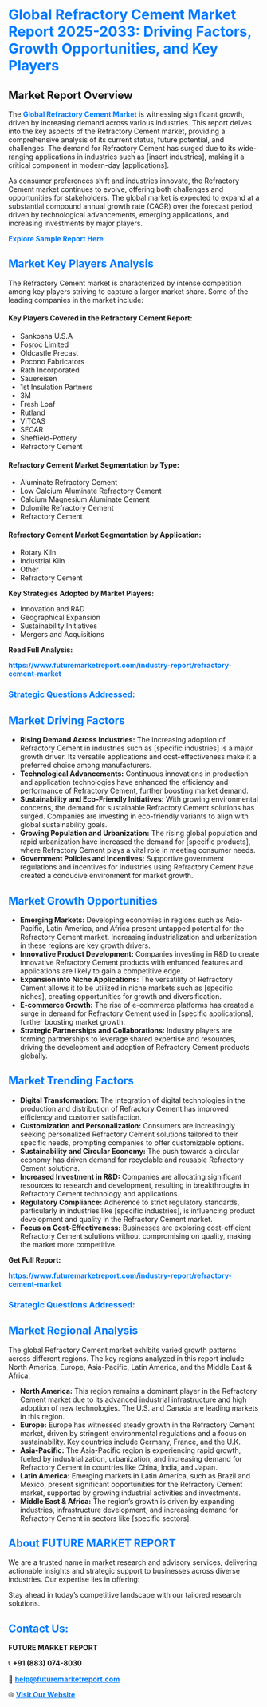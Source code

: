 <h1 style="color: #007BFF;">Global Refractory Cement Market Report 2025-2033: Driving Factors, Growth Opportunities, and Key Players</h1>

<section id="overview">
<h2>Market Report Overview</h2>
<p>The <a href="https://www.futuremarketreport.com/industry-report/refractory-cement-market" style="color: #007BFF; text-decoration: none;"><strong>Global Refractory Cement Market</strong></a> is witnessing significant growth, driven by increasing demand across various industries. This report delves into the key aspects of the Refractory Cement market, providing a comprehensive analysis of its current status, future potential, and challenges. The demand for Refractory Cement has surged due to its wide-ranging applications in industries such as [insert industries], making it a critical component in modern-day [applications].</p>
<p>As consumer preferences shift and industries innovate, the Refractory Cement market continues to evolve, offering both challenges and opportunities for stakeholders. The global market is expected to expand at a substantial compound annual growth rate (CAGR) over the forecast period, driven by technological advancements, emerging applications, and increasing investments by major players.</p>
</section>

<section id="overview">
<p><a href="https://www.futuremarketreport.com/request-sample/reportId=107280" style="color: #007BFF; text-decoration: none;"><strong>Explore Sample Report Here</strong></a></p>
</section>

<section id="key-players">
<h2 style="color: #007BFF;">Market Key Players Analysis</h2>
<p>The Refractory Cement market is characterized by intense competition among key players striving to capture a larger market share. Some of the leading companies in the market include:</p>
<h4>Key Players Covered in the Refractory Cement Report:</h4>
<ul><li>Sankosha U.S.A</li><li>Fosroc Limited</li><li>Oldcastle Precast</li><li>Pocono Fabricators</li><li>Rath Incorporated</li><li>Sauereisen</li><li>1st Insulation Partners</li><li>3M</li><li>Fresh Loaf</li><li>Rutland</li><li>VITCAS</li><li>SECAR</li><li>Sheffield-Pottery</li><li>Refractory Cement</li></ul>
<h4>Refractory Cement Market Segmentation by Type:</h4>
<ul><li>Aluminate Refractory Cement</li><li>Low Calcium Aluminate Refractory Cement</li><li>Calcium Magnesium Aluminate Cement</li><li>Dolomite Refractory Cement</li><li>Refractory Cement</li></ul>

<h4>Refractory Cement Market Segmentation by Application:</h4>
<ul><li>Rotary Kiln</li><li>Industrial Kiln</li><li>Other</li><li>Refractory Cement</li></ul>
<p><strong>Key Strategies Adopted by Market Players:</strong></p>
<ul>
<li>Innovation and R&D</li>
<li>Geographical Expansion</li>
<li>Sustainability Initiatives</li>
<li>Mergers and Acquisitions</li>
</ul>
</section>

<section>
<p><strong>Read Full Analysis: </strong></p><a href="https://www.futuremarketreport.com/industry-report/refractory-cement-market" style="color: #007BFF; text-decoration: none;"><strong>https://www.futuremarketreport.com/industry-report/refractory-cement-market</strong></a>
<h3 style="color: #007BFF;">Strategic Questions Addressed:</h3>
</section>

<section id="driving-factors">
<h2 style="color: #007BFF;">Market Driving Factors</h2>
<ul>
<li><strong>Rising Demand Across Industries:</strong> The increasing adoption of Refractory Cement in industries such as [specific industries] is a major growth driver. Its versatile applications and cost-effectiveness make it a preferred choice among manufacturers.</li>
<li><strong>Technological Advancements:</strong> Continuous innovations in production and application technologies have enhanced the efficiency and performance of Refractory Cement, further boosting market demand.</li>
<li><strong>Sustainability and Eco-Friendly Initiatives:</strong> With growing environmental concerns, the demand for sustainable Refractory Cement solutions has surged. Companies are investing in eco-friendly variants to align with global sustainability goals.</li>
<li><strong>Growing Population and Urbanization:</strong> The rising global population and rapid urbanization have increased the demand for [specific products], where Refractory Cement plays a vital role in meeting consumer needs.</li>
<li><strong>Government Policies and Incentives:</strong> Supportive government regulations and incentives for industries using Refractory Cement have created a conducive environment for market growth.</li>
</ul>
</section>

<section id="growth-opportunities">
<h2 style="color: #007BFF;">Market Growth Opportunities</h2>
<ul>
<li><strong>Emerging Markets:</strong> Developing economies in regions such as Asia-Pacific, Latin America, and Africa present untapped potential for the Refractory Cement market. Increasing industrialization and urbanization in these regions are key growth drivers.</li>
<li><strong>Innovative Product Development:</strong> Companies investing in R&D to create innovative Refractory Cement products with enhanced features and applications are likely to gain a competitive edge.</li>
<li><strong>Expansion into Niche Applications:</strong> The versatility of Refractory Cement allows it to be utilized in niche markets such as [specific niches], creating opportunities for growth and diversification.</li>
<li><strong>E-commerce Growth:</strong> The rise of e-commerce platforms has created a surge in demand for Refractory Cement used in [specific applications], further boosting market growth.</li>
<li><strong>Strategic Partnerships and Collaborations:</strong> Industry players are forming partnerships to leverage shared expertise and resources, driving the development and adoption of Refractory Cement products globally.</li>
</ul>
</section>

<section id="trending-factors">
<h2 style="color: #007BFF;">Market Trending Factors</h2>
<ul>
<li><strong>Digital Transformation:</strong> The integration of digital technologies in the production and distribution of Refractory Cement has improved efficiency and customer satisfaction.</li>
<li><strong>Customization and Personalization:</strong> Consumers are increasingly seeking personalized Refractory Cement solutions tailored to their specific needs, prompting companies to offer customizable options.</li>
<li><strong>Sustainability and Circular Economy:</strong> The push towards a circular economy has driven demand for recyclable and reusable Refractory Cement solutions.</li>
<li><strong>Increased Investment in R&D:</strong> Companies are allocating significant resources to research and development, resulting in breakthroughs in Refractory Cement technology and applications.</li>
<li><strong>Regulatory Compliance:</strong> Adherence to strict regulatory standards, particularly in industries like [specific industries], is influencing product development and quality in the Refractory Cement market.</li>
<li><strong>Focus on Cost-Effectiveness:</strong> Businesses are exploring cost-efficient Refractory Cement solutions without compromising on quality, making the market more competitive.</li>
</ul>
</section>

<section>
<p><strong>Get Full Report: </strong></p><a href="https://www.futuremarketreport.com/industry-report/refractory-cement-market" style="color: #007BFF; text-decoration: none;"><strong>https://www.futuremarketreport.com/industry-report/refractory-cement-market</strong></a>
<h3 style="color: #007BFF;">Strategic Questions Addressed:</h3>
</section>


<section id="regional-analysis">
<h2 style="color: #007BFF;">Market Regional Analysis</h2>
<p>The global Refractory Cement market exhibits varied growth patterns across different regions. The key regions analyzed in this report include North America, Europe, Asia-Pacific, Latin America, and the Middle East & Africa:</p>
<ul>
<li><strong>North America:</strong> This region remains a dominant player in the Refractory Cement market due to its advanced industrial infrastructure and high adoption of new technologies. The U.S. and Canada are leading markets in this region.</li>
<li><strong>Europe:</strong> Europe has witnessed steady growth in the Refractory Cement market, driven by stringent environmental regulations and a focus on sustainability. Key countries include Germany, France, and the U.K.</li>
<li><strong>Asia-Pacific:</strong> The Asia-Pacific region is experiencing rapid growth, fueled by industrialization, urbanization, and increasing demand for Refractory Cement in countries like China, India, and Japan.</li>
<li><strong>Latin America:</strong> Emerging markets in Latin America, such as Brazil and Mexico, present significant opportunities for the Refractory Cement market, supported by growing industrial activities and investments.</li>
<li><strong>Middle East & Africa:</strong> The region’s growth is driven by expanding industries, infrastructure development, and increasing demand for Refractory Cement in sectors like [specific sectors].</li>
</ul>
</section>

<footer>
<h2 style="color: #007BFF;">About FUTURE MARKET REPORT</h2>
<p>We are a trusted name in market research and advisory services, delivering actionable insights and strategic support to businesses across diverse industries. Our expertise lies in offering:</p>

<p>Stay ahead in today’s competitive landscape with our tailored research solutions.</p>

<h2 style="color: #007BFF;">Contact Us:</h2>
<p><strong>FUTURE MARKET REPORT</strong></p>
<p>📞 <strong>+91 (883) 074-8030</strong></p>
<p>📧 <strong><a href="mailto:help@futuremarketreport.com" style="color: #007BFF;">help@futuremarketreport.com</a></strong></p>
<p>🌐 <strong><a href="https://www.futuremarketreport.com/" style="color: #007BFF;">Visit Our Website</a></strong></p>
</footer>